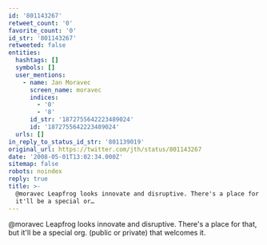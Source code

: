 ```yaml
---
id: '801143267'
retweet_count: '0'
favorite_count: '0'
id_str: '801143267'
retweeted: false
entities:
  hashtags: []
  symbols: []
  user_mentions:
    - name: Jan Moravec
      screen_name: moravec
      indices:
        - '0'
        - '8'
      id_str: '1872755642223489024'
      id: '1872755642223489024'
  urls: []
in_reply_to_status_id_str: '801139019'
original_url: https://twitter.com/jth/status/801143267
date: '2008-05-01T13:02:34.000Z'
sitemap: false
robots: noindex
reply: true
title: >-
  @moravec Leapfrog looks innovate and disruptive. There's a place for that, but
  it'll be a special or…
---
```


@moravec Leapfrog looks innovate and disruptive. There's a place for that, but it'll be a special org. (public or private) that welcomes it.